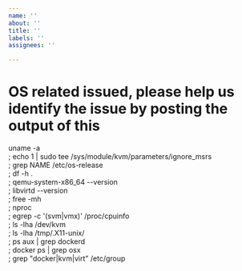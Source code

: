 ```yaml
---
name: ''
about: ''
title: ''
labels: ''
assignees: ''

---
```


# OS related issued, please help us identify the issue by posting the output of this
uname -a \
; echo 1 | sudo tee /sys/module/kvm/parameters/ignore_msrs \
; grep NAME /etc/os-release \
; df -h . \
; qemu-system-x86_64 --version \
; libvirtd --version \
; free -mh \
; nproc \
; egrep -c '(svm|vmx)' /proc/cpuinfo \
; ls -lha /dev/kvm \
; ls -lha /tmp/.X11-unix/ \
; ps aux | grep dockerd \
; docker ps | grep osx \
; grep "docker\|kvm\|virt" /etc/group
